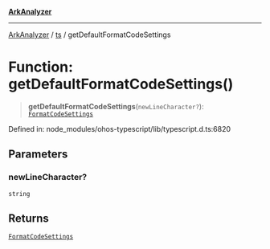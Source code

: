 [**ArkAnalyzer**](../../../../README.md)

***

[ArkAnalyzer](../../../../globals.md) / [ts](../README.md) / getDefaultFormatCodeSettings

# Function: getDefaultFormatCodeSettings()

> **getDefaultFormatCodeSettings**(`newLineCharacter?`): [`FormatCodeSettings`](../interfaces/FormatCodeSettings.md)

Defined in: node\_modules/ohos-typescript/lib/typescript.d.ts:6820

## Parameters

### newLineCharacter?

`string`

## Returns

[`FormatCodeSettings`](../interfaces/FormatCodeSettings.md)

